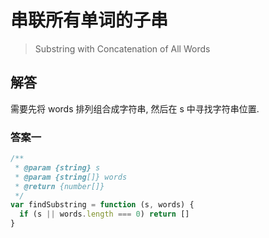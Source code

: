 # 串联所有单词的子串

> Substring with Concatenation of All Words

## 解答

需要先将 words 排列组合成字符串, 然后在 s 中寻找字符串位置.

### 答案一

```js
/**
 * @param {string} s
 * @param {string[]} words
 * @return {number[]}
 */
var findSubstring = function (s, words) {
  if (s || words.length === 0) return []
}
```
